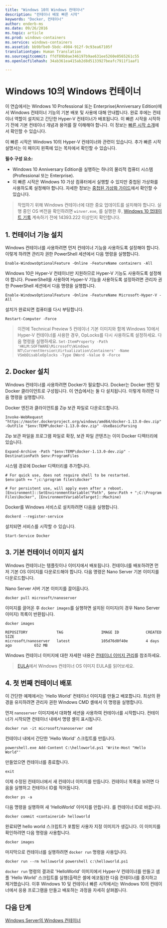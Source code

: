 ```yaml
---
title: "Windows 10의 Windows 컨테이너"
description: "컨테이너 배포 빠른 시작"
keywords: "Docker, 컨테이너"
author: enderb-ms
ms.date: 09/26/2016
ms.topic: article
ms.prod: windows-containers
ms.service: windows-containers
ms.assetid: bb9bfbe0-5bdc-4984-912f-9c93ea67105f
translationtype: Human Translation
ms.sourcegitcommit: ffdf89b0ae346197b9ae631ee5260e0565261c55
ms.openlocfilehash: 34ab361ea415ab2d8d5133927beafc7911f1aaf1

---
```


# Windows 10의 Windows 컨테이너

이 연습에서는 Windows 10 Professional 또는 Enterprise(Anniversary Edition)에서 Windows 컨테이너 기능의 기본 배포 및 사용에 대해 안내합니다. 완료 후에는 컨테이너 역할이 설치되고 간단한 Hyper-V 컨테이너가 배포됩니다. 이 빠른 시작을 시작하기 전에 기본 컨테이너 개념과 용어를 잘 이해해야 합니다. 이 정보는 [빠른 시작 소개](./quick_start.md)에서 확인할 수 있습니다.

이 빠른 시작은 Windows 10의 Hyper-V 컨테이너와 관련이 있습니다. 추가 빠른 시작 설명서는 이 페이지 왼쪽에 있는 목차에서 확인할 수 있습니다.

**필수 구성 요소:**

- Windows 10 Anniversary Edition을 실행하는 하나의 물리적 컴퓨터 시스템 (Professional 또는 Enterprise).   
- 이 빠른 시작은 Windows 10 가상 컴퓨터에서 실행할 수 있지만 중첩된 가상화를 사용하도록 설정해야 합니다. 자세한 정보는 [중첩된 가상화 가이드](https://msdn.microsoft.com/en-us/virtualization/hyperv_on_windows/user_guide/nesting)에서 확인할 수 있습니다.

> 작업하기 위해 Windows 컨테이너에 대한 중요 업데이트를 설치해야 합니다. 
> 실행 중인 OS 버전을 확인하려면 `winver.exe`, 를 실행한 후, [Windows 10 업데이트 기록](https://support.microsoft.com/en-us/help/12387/windows-10-update-history) 
> 계속하기 전에 14393.222 이상인지 확인합니다.

## 1. 컨테이너 기능 설치

Windows 컨테이너를 사용하려면 먼저 컨테이너 기능을 사용하도록 설정해야 합니다. 이렇게 하려면 관리자 권한 PowerShell 세션에서 다음 명령을 실행합니다.

```none
Enable-WindowsOptionalFeature -Online -FeatureName containers -All
```

Windows 10은 Hyper-V 컨테이너만 지원하므로 Hyper-V 기능도 사용하도록 설정해야 합니다. PowerShell을 사용하여 Hyper-V 기능을 사용하도록 설정하려면 관리자 권한 PowerShell 세션에서 다음 명령을 실행합니다.

```none
Enable-WindowsOptionalFeature -Online -FeatureName Microsoft-Hyper-V -All
```

설치가 완료되면 컴퓨터를 다시 부팅합니다.

```none
Restart-Computer -Force
```

> 이전에 Technical Preview 5 컨테이너 기본 이미지와 함께 Windows 10에서 Hyper-V 컨테이너를 사용한 경우, OpLocks를 다시 사용하도록 설정하세요. 다음 명령을 실행하세요.  `Set-ItemProperty -Path 'HKLM:SOFTWARE\Microsoft\Windows NT\CurrentVersion\Virtualization\Containers' -Name VSmbDisableOplocks -Type DWord -Value 0 -Force`

## 2. Docker 설치

Windows 컨테이너를 사용하려면 Docker가 필요합니다. Docker는 Docker 엔진 및 Docker 클라이언트로 구성됩니다. 이 연습에서는 둘 다 설치됩니다. 이렇게 하려면 다음 명령을 실행합니다.

Docker 엔진과 클라이언트를 Zip 보관 파일로 다운로드합니다.

```none
Invoke-WebRequest "https://master.dockerproject.org/windows/amd64/docker-1.13.0-dev.zip" -OutFile "$env:TEMP\docker-1.13.0-dev.zip" -UseBasicParsing
```

Zip 보관 파일을 프로그램 파일로 확장, 보관 파일 콘텐츠는 이미 Docker 디렉터리에 있습니다.

```none
Expand-Archive -Path "$env:TEMP\docker-1.13.0-dev.zip" -DestinationPath $env:ProgramFiles
```

시스템 경로에 Docker 디렉터리를 추가합니다.

```none
# For quick use, does not require shell to be restarted.
$env:path += ";c:\program files\docker"

# For persistent use, will apply even after a reboot.
[Environment]::SetEnvironmentVariable("Path", $env:Path + ";C:\Program Files\Docker", [EnvironmentVariableTarget]::Machine)
```

Docker를 Windows 서비스로 설치하려면 다음을 실행합니다.

```none
dockerd --register-service
```

설치되면 서비스를 시작할 수 있습니다.

```none
Start-Service Docker
```

## 3. 기본 컨테이너 이미지 설치

Windows 컨테이너는 템플릿이나 이미지에서 배포됩니다. 컨테이너를 배포하려면 먼저 기본 OS 이미지를 다운로드해야 합니다. 다음 명령은 Nano Server 기본 이미지를 다운로드합니다.

Nano Server 서버 기본 이미지를 끌어옵니다.

```none
docker pull microsoft/nanoserver
```

이미지를 끌어온 후 `docker images`를 실행하면 설치된 이미지(이 경우 Nano Server 이미지) 목록이 반환됩니다.

```none
docker images

REPOSITORY             TAG                 IMAGE ID            CREATED             SIZE
microsoft/nanoserver   latest              105d76d0f40e        4 days ago          652 MB
```

Windows 컨테이너 이미지에 대한 자세한 내용은 [컨테이너 이미지 관리](../management/manage_images.md)를 참조하세요.

> [EULA](../Images_EULA.md)에서 Windows 컨테이너 OS 이미지 EULA를 읽어보세요.

## 4. 첫 번째 컨테이너 배포

이 간단한 예제에서는 'Hello World' 컨테이너 이미지를 만들고 배포합니다. 최상의 환경을 유지하려면 관리자 권한 Windows CMD 셸에서 이 명령을 실행합니다.

먼저 `nanoserver` 이미지에서 대화형 세션을 사용하여 컨테이너를 시작합니다. 컨테이너가 시작되면 컨테이너 내에서 명령 셸이 표시됩니다.  

```none
docker run -it microsoft/nanoserver cmd
```

컨테이너 내에서 간단한 'Hello World' 스크립트를 만듭니다.

```none
powershell.exe Add-Content C:\helloworld.ps1 'Write-Host "Hello World"'
```   

만들었으면 컨테이너를 종료합니다.

```none
exit
```

이제 수정된 컨테이너에서 새 컨테이너 이미지를 만듭니다. 컨테이너 목록을 보려면 다음을 실행하고 컨테이너 ID를 적어둡니다.

```none
docker ps -a
```

다음 명령을 실행하여 새 ‘HelloWorld’ 이미지를 만듭니다. <containerid>를 컨테이너 ID로 바꿉니다.

```none
docker commit <containerid> helloworld
```

완료되면 hello world 스크립트가 포함된 사용자 지정 이미지가 생깁니다. 이 이미지를 확인하려면 다음 명령을 사용합니다.

```none
docker images
```

마지막으로 컨테이너를 실행하려면 `docker run` 명령을 사용입니다.

```none
docker run --rm helloworld powershell c:\helloworld.ps1
```

`docker run` 명령의 결과로 'HelloWorld' 이미지에서 Hyper-V 컨테이너를 만들고 샘플 'Hello World' 스크립트를 실행(출력은 셸에 에코됨)한 다음 컨테이너를 중지하고 제거했습니다.
이후 Windows 10 및 컨테이너 빠른 시작에서는 Windows 10의 컨테이너에서 응용 프로그램을 만들고 배포하는 과정을 자세히 살펴봅니다.

## 다음 단계

[Windows Server의 Windows 컨테이너](./quick_start_windows_server.md)



<!--HONumber=Oct16_HO4-->


